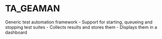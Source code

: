 # TA_GEAMAN
Generic test automation framework - Support for starting, queueing and stopping test suites - Collects results and stores them - Displays them in a dashboard 

